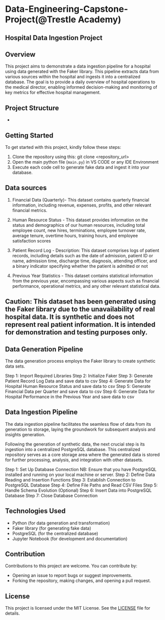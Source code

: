 # Data-Engineering-Capstone-Project(@Trestle Academy)
## Hospital Data Ingestion Project
## Overview
This project aims to demonstrate a data ingestion pipeline for a hospital using data generated with the Faker library. 
This pipeline extracts data from various sources within the hospital and ingests it into a centralized database. 
The goal is to provide a daily overview of hospital operations to the medical director, enabling informed decision-making and monitoring of key metrics for effective hospital management.

## Project Structure
- 

## Getting Started

To get started with this project, kindly follow these steps:

1. Clone the repository using this: git clone <repository_url>
2. Open the main python file (`main.py`) in VS CODE or any IDE Environment
3. Execute each code cell to generate fake data and ingest it into your database.

## Data sources

1. Financial Data (Quarterly)- This dataset contains quarterly financial information, including revenue, expenses, profits, and other relevant financial metrics.

2. Human Resource Status - This dataset provides information on the status and demographics of our human resources,  including total employee count, new hires, terminations, employee turnover rate, average tenure, overtime hours, training hours, and employee satisfaction scores

3. Patient Record Log - Description: This dataset comprises logs of patient records, including details such as the date of admission, patient ID or name, admission time, discharge time, diagnosis, attending officer, and a binary indicator specifying whether the patient is admitted or not

4. Previous Year Statistics - This dataset contains statistical information from the previous year, encompassing various aspects such as financial performance, operational metrics, and any other relevant statistical data.

## Caution: This dataset has been generated using the Faker library due to the unavailability of real hospital data. It is synthetic and does not represent real patient information. It is intended for demonstration and testing purposes only.

## Data Generation Pipeline
The data generation process employs the Faker library to create synthetic data sets.

Step 1: Import Required Libraries
Step 2: Initialize Faker
Step 3: Generate Patient Record Log Data and save data to csv
Step 4: Generate Data for Hospital Human Resource Status and save data to csv
Step 5: Generate Financial Data per Quarter and save data to csv
Step 6: Generate Data for Hospital Performance in the Previous Year and save data to csv

## Data Ingestion Pipeline
The data ingestion pipeline facilitates the seamless flow of data from its generation to storage, laying the groundwork for subsequent analysis and insights generation.

Following the generation of synthetic data, the next crucial step is its ingestion into a centralized PostgreSQL database. This centralized repository serves as a core storage area where the generated data is stored for further processing, analysis, and integration with other datasets.

Step 1: Set Up Database Connection
NB: Ensure that you have PostgreSQL installed and running on your local machine or server.
Step 2: Define Data Reading and Insertion Functions
Step 3: Establish Connection to PostgreSQL Database
Step 4: Define File Paths and Read CSV Files
Step 5: Handle Schema Evolution (Optional)
Step 6: Insert Data into PostgreSQL Database
Step 7: Close Database Connection

## Technologies Used
- Python (for data generation and transformation)
- Faker library (for generating fake data)
- PostgreSQL (for the centralized database)
- Jupyter Notebook (for development and documentation)

## Contribution
Contributions to this project are welcome. You can contribute by:
- Opening an issue to report bugs or suggest improvements.
- Forking the repository, making changes, and opening a pull request.

## License
This project is licensed under the MIT License. See the [LICENSE](LICENSE) file for details.
